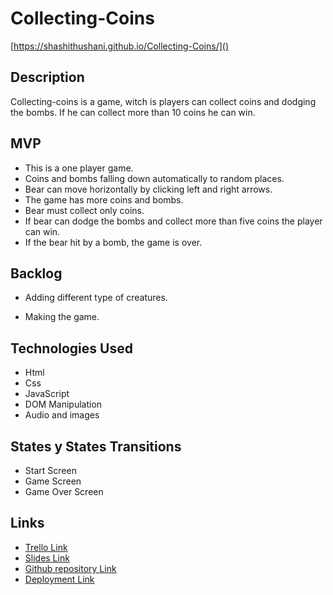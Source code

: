 # Collecting-Coins

[https://shashithushani.github.io/Collecting-Coins/]()

## Description

Collecting-coins is a game, witch is players can collect coins and dodging the bombs. If he can collect more than 10 coins he can win.

## MVP

- This is a one player game.
- Coins and bombs falling down automatically to random places.
- Bear can move horizontally by clicking left and right arrows.
- The game has more coins and bombs.
- Bear must collect only coins.
- If bear can dodge the bombs and collect more than five coins the player can win.
- If the bear hit by a bomb, the game is over.

## Backlog

- Adding different type of creatures.

- Making the game.

## Technologies Used

- Html
- Css
- JavaScript
- DOM Manipulation
- Audio and images

## States y States Transitions

- Start Screen
- Game Screen
- Game Over Screen

## Links

- [Trello Link](https://trello.com)
- [Slides Link](http://slides.com)
- [Github repository Link](https://github.com/Shashithushani/Collecting-Coins)
- [Deployment Link](https://shashithushani.github.io/Collecting-Coins/)
